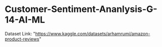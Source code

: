 # Customer-Sentiment-Ananlysis-G-14-AI-ML
Dataset Link: "https://www.kaggle.com/datasets/arhamrumi/amazon-product-reviews"
